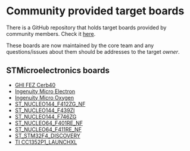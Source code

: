 # Community provided target boards

There is a GitHub repository that holds target boards provided by community members. Check it [here](https://github.com/nanoframework/nf-Community-Targets).

These boards are now maintained by the core team and any questions/issues about them should be addresses to the target _owner_.

## STMicroelectronics boards

- [GHI FEZ Cerb40](GHI_FEZ_CERB40_NF.md)
- [Ingenuity Micro Electron](I2M_ELECTRON_NF.md)
- [Ingenuity Micro Oxygen](I2M_OXYGEN_NF.md)
- [ST_NUCLEO144_F412ZG_NF](ST_NUCLEO144_F412ZG_NF.md)
- [ST_NUCLEO144_F439ZI](st_nucleo144_f439zi.md)
- [ST_NUCLEO144_F746ZG](st-nucleo144-f746zg.md)
- [ST_NUCLEO64_F401RE_NF](ST_NUCLEO64_F401RE_NF.md)
- [ST_NUCLEO64_F411RE_NF](ST_NUCLEO64_F411RE_NF.md)
- [ST_STM32F4_DISCOVERY](stm32f4-discovery.md)
- [TI CC1352P1_LAUNCHXL](ti-cc1352p1-launchxl.md)